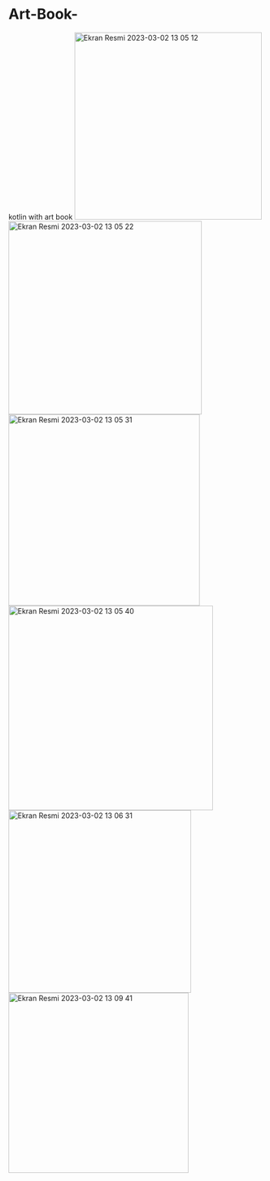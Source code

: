 # Art-Book-
kotlin with art book
<img width="368" alt="Ekran Resmi 2023-03-02 13 05 12" src="https://user-images.githubusercontent.com/100762938/222398396-1eea912a-b1ed-491f-a738-03b8098a29db.png">
<img width="380" alt="Ekran Resmi 2023-03-02 13 05 22" src="https://user-images.githubusercontent.com/100762938/222398422-f036ea3b-667d-4443-8d99-c354bd90dec4.png">
<img width="376" alt="Ekran Resmi 2023-03-02 13 05 31" src="https://user-images.githubusercontent.com/100762938/222398447-d2a33f72-09d9-4c18-a3d4-be99b7652beb.png">
<img width="402" alt="Ekran Resmi 2023-03-02 13 05 40" src="https://user-images.githubusercontent.com/100762938/222398477-8b26e717-3d4a-47ef-b6a7-24b25c30a301.png">
<img width="359" alt="Ekran Resmi 2023-03-02 13 06 31" src="https://user-images.githubusercontent.com/100762938/222398515-b72e5f24-0cc0-42ed-9f61-8b791fdc0bdd.png">
<img width="354" alt="Ekran Resmi 2023-03-02 13 09 41" src="https://user-images.githubusercontent.com/100762938/222398544-4e798848-3c92-4011-9a26-ea26f95b3d09.png">
